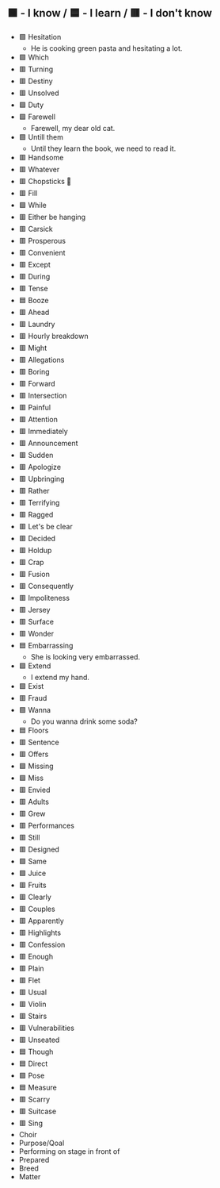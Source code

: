 ## 🟩 - I know / 🟦 - I learn / 🟥 - I don't know

- 🟩 Hesitation
  - He is cooking green pasta and hesitating a lot.
- 🟩 Which  
- 🟥 Turning  
- 🟥 Destiny  
- 🟥 Unsolved  
- 🟩 Duty  
- 🟩 Farewell
  - Farewell, my dear old cat.
- 🟩 Untill them  
  - Until they learn the book, we need to read it.
- 🟥 Handsome  
- 🟥 Whatever  
- 🟥 Chopsticks 🥢  
- 🟥 Fill  
- 🟩 While  
- 🟥 Either be hanging  
- 🟥 Carsick  
- 🟥 Prosperous  
- 🟥 Convenient  
- 🟥 Except  
- 🟥 During  
- 🟥 Tense  
- 🟦 Booze  
- 🟥 Ahead  
- 🟥 Laundry  
- 🟥 Hourly breakdown  
- 🟥 Might  
- 🟥 Allegations  
- 🟥 Boring  
- 🟥 Forward  
- 🟥 Intersection  
- 🟥 Painful  
- 🟥 Attention  
- 🟥 Immediately  
- 🟥 Announcement  
- 🟥 Sudden  
- 🟥 Apologize  
- 🟥 Upbringing  
- 🟥 Rather  
- 🟥 Terrifying  
- 🟥 Ragged  
- 🟥 Let's be clear  
- 🟥 Decided  
- 🟥 Holdup  
- 🟥 Crap  
- 🟥 Fusion  
- 🟥 Consequently  
- 🟥 Impoliteness  
- 🟥 Jersey  
- 🟥 Surface  
- 🟥 Wonder  
- 🟦 Embarrassing  
  - She is looking very embarrassed.
- 🟩 Extend  
  - I extend my hand.
- 🟩 Exist  
- 🟥 Fraud  
- 🟩 Wanna  
  - Do you wanna drink some soda?
- 🟦 Floors  
- 🟥 Sentence  
- 🟥 Offers  
- 🟩 Missing  
- 🟩 Miss  
- 🟥 Envied  
- 🟥 Adults  
- 🟥 Grew  
- 🟥 Performances  
- 🟥 Still  
- 🟥 Designed  
- 🟩 Same  
- 🟩 Juice  
- 🟥 Fruits  
- 🟥 Clearly  
- 🟥 Couples  
- 🟥 Apparently  
- 🟥 Highlights  
- 🟥 Confession  
- 🟥 Enough  
- 🟥 Plain  
- 🟥 Flet  
- 🟥 Usual  
- 🟥 Violin  
- 🟥 Stairs  
- 🟥 Vulnerabilities  
- 🟥 Unseated  
- 🟦 Though
- 🟦 Direct
- 🟩 Pose
- 🟦 Measure
- 🟥 Scarry
- 🟥 Suitcase
- 🟥 Sing
- Choir
- Purpose/Qoal
- Performing on stage in front of
- Prepared
- Breed
- Matter
